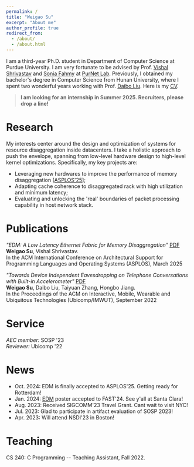 ```yaml
---
permalink: /
title: "Weigao Su"
excerpt: "About me"
author_profile: true
redirect_from: 
  - /about/
  - /about.html
---
```


I am a third-year Ph.D. student in Department of Computer Science at Purdue University. I am very fortunate to be advised by Prof. [Vishal Shrivastav](https://web.ics.purdue.edu/~vshriva/) and [Sonia Fahmy](https://www.cs.purdue.edu/homes/fahmy/) at [PurNet Lab](https://gitlab.com/purnet-lab/purnet-lab.gitlab.io/-/wikis/home).
Previously, I obtained my bachelor's degree in Computer Science from Hunan University, where I spent two wonderful years working with Prof. [Daibo Liu](https://sites.google.com/site/dbliuuestc/). 
Here is my [CV](https://wegul.github.io/files/weigaoCV-10_2024.pdf).
> **I am looking for an internship in Summer 2025. Recruiters, please drop a line!**
    
<!-- This is my [CV](https://github.com/wegul/wegul/raw/main/files/weigaosu_CV.pdf). -->

<!-- *I will join Purdue University in 2022Fall for Ph.D. study. Boiler Up!!!* -->




Research
======
My interests center around the design and optimization of systems for resource disaggregation inside datacenters. I take a holistic approach to push the envelope, spanning from low-level hardware design to high-level kernel optimizations. Specifically, my key projects are:
- Leveraging new hardwares to improve the performance of memory disaggregation [[ASPLOS'25](https://wegul.github.io)];   
- Adapting cache coherence to disaggregated rack with high utilization and minimum latency;    
- Evaluating and unlocking the 'real' boundaries of packet processing capability in host network stack.   


<!-- I also have keen appetite for many other areas. Check my [personal insights](https://wegul.github.io/wegul/year-archive/) of some recent works and feel free to leave a message, I would be more than happy to share my thoughts. -->

Publications
======
*"EDM: A Low Latency Ethernet Fabric for Memory Disaggregation"* [PDF](https://wegul.github.io)   
**Weigao Su**, Vishal Shrivastav.  
In the ACM International Conference on Architectural Support for Programming Languages and Operating Systems (ASPLOS), March 2025

*"Towards Device Independent Eavesdropping on Telephone Conversations with Built-in Accelerometer"*  [PDF](https://dl.acm.org/doi/abs/10.1145/3494969)  
**Weigao Su**, Daibo Liu, Taiyuan Zhang, Hongbo Jiang.  
In the Proceedings of the ACM on Interactive, Mobile, Wearable and Ubiquitous Technologies (Ubicomp/IMWUT), September 2022

<!-- Current Project
======  
*Optimizing Video Streaming for High-speed Rails*  
- Modeled TCP measurements in high speed rails to disclose the root cause of network degradation.
- Researched LTE behavior with worsened channel quality.
- Revisited current ABR strategies to show the underlying  deficiency.
- Designed a crowdsourcing-based video delivery framework to ensure QoE for passengers on HSR. -->

Service
=======
*AEC member:* SOSP '23  
*Reviewer:* Ubicomp '22  



News  
======
* Oct. 2024: EDM is finally accepted to ASPLOS'25. Getting ready for Rotterdam!  
* Jan. 2024: [EDM](https://wegul.github.io/files/EDM_WIP_FAST_24.pdf) poster accepted to FAST'24. See y'all at Santa Clara!
* Aug. 2023: Received SIGCOMM'23 Travel Grant. Cant wait to visit NYC!
* Jul. 2023: Glad to participate in artifact evaluation of SOSP 2023!
* Apr. 2023: Will attend NSDI'23 in Boston!

  
<!--* Mar. 2022: I will join PurdueCS as a Ph.D. student!-->
<!--* Oct. 2021: One paper accepted to Ubicomp 2021!   -->

Teaching
=========
CS 240: C Programming -- Teaching Assistant, Fall 2022.

<!-- CS 536: Data Communication And Computer Networkss -- Teaching Assistant, Spring 2023 (Pending). -->

